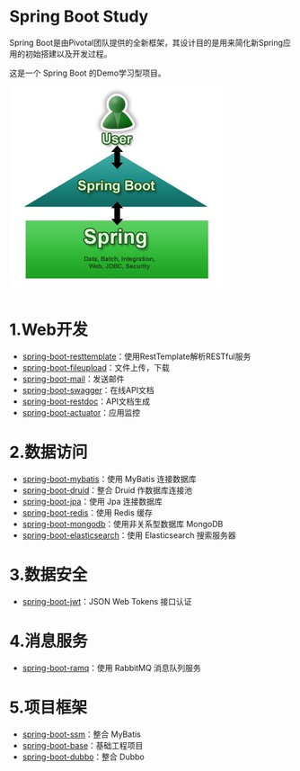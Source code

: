 
# Spring Boot Study

Spring Boot是由Pivotal团队提供的全新框架，其设计目的是用来简化新Spring应用的初始搭建以及开发过程。

这是一个 Spring Boot 的Demo学习型项目。

![image](images/springboot-spring.jpeg)

# 1.Web开发

* [spring-boot-resttemplate](https://github.com/jeikerxiao/SpringBootStudy/tree/master/spring-boot-resttemplate)：使用RestTemplate解析RESTful服务
* [spring-boot-fileupload](https://github.com/jeikerxiao/SpringBootStudy/tree/master/spring-boot-fileupload)：文件上传，下载
* [spring-boot-mail](https://github.com/jeikerxiao/SpringBootStudy/tree/master/spring-boot-mail)：发送邮件
* [spring-boot-swagger](https://github.com/jeikerxiao/SpringBootStudy/tree/master/spring-boot-swagger)：在线API文档
* [spring-boot-restdoc](https://github.com/jeikerxiao/SpringBootStudy/tree/master/spring-boot-restdoc)：API文档生成
* [spring-boot-actuator](https://github.com/jeikerxiao/SpringBootStudy/tree/master/spring-boot-actuator)：应用监控


# 2.数据访问

* [spring-boot-mybatis](https://github.com/jeikerxiao/SpringBootStudy/tree/master/spring-boot-mybatis)：使用 MyBatis 连接数据库
* [spring-boot-druid](https://github.com/jeikerxiao/SpringBootStudy/tree/master/spring-boot-druid)：整合 Druid 作数据库连接池
* [spring-boot-jpa](https://github.com/jeikerxiao/SpringBootStudy/tree/master/spring-boot-jpa)：使用 Jpa 连接数据库
* [spring-boot-redis](https://github.com/jeikerxiao/SpringBootStudy/tree/master/spring-boot-redis)：使用 Redis 缓存
* [spring-boot-mongodb](https://github.com/jeikerxiao/SpringBootStudy/tree/master/spring-boot-mongodb)：使用非关系型数据库 MongoDB
* [spring-boot-elasticsearch](https://github.com/jeikerxiao/SpringBootStudy/tree/master/spring-boot-elasticsearch)：使用 Elasticsearch 搜索服务器

# 3.数据安全

* [spring-boot-jwt](https://github.com/jeikerxiao/SpringBootStudy/tree/master/spring-boot-jwt)：JSON Web Tokens 接口认证

# 4.消息服务

* [spring-boot-ramq](https://github.com/jeikerxiao/SpringBootStudy/tree/master/spring-boot-ramq)：使用 RabbitMQ 消息队列服务


# 5.项目框架

* [spring-boot-ssm](https://github.com/jeikerxiao/SpringBootStudy/tree/master/spring-boot-ssm)：整合 MyBatis
* [spring-boot-base](https://github.com/jeikerxiao/SpringBootStudy/tree/master/spring-boot-base)：基础工程项目
* [spring-boot-dubbo](https://github.com/jeikerxiao/SpringBootStudy/tree/master/spring-boot-dubbo)：整合 Dubbo

